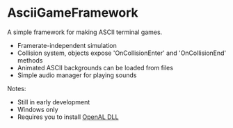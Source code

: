 # AsciiGameFramework
A simple framework for making ASCII terminal games.

- Framerate-independent simulation
- Collision system, objects expose 'OnCollisionEnter' and 'OnCollisionEnd' methods
- Animated ASCII backgrounds can be loaded from files
- Simple audio manager for playing sounds

Notes:
- Still in early development
- Windows only
- Requires you to install [OpenAL DLL](https://www.openal.org/downloads/)
